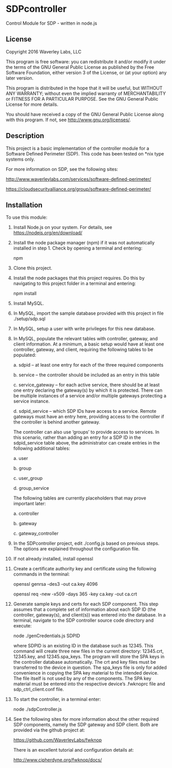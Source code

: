 # SDPcontroller
Control Module for SDP - written in node.js

## License
Copyright 2016 Waverley Labs, LLC

This program is free software: you can redistribute it and/or modify
it under the terms of the GNU General Public License as published by
the Free Software Foundation, either version 3 of the License, or
(at your option) any later version.

This program is distributed in the hope that it will be useful,
but WITHOUT ANY WARRANTY; without even the implied warranty of
MERCHANTABILITY or FITNESS FOR A PARTICULAR PURPOSE.  See the
GNU General Public License for more details.

You should have received a copy of the GNU General Public License
along with this program.  If not, see <http://www.gnu.org/licenses/>.

## Description
This project is a basic implementation of the controller module for a 
Software Defined Perimeter (SDP). This code has been tested on *nix 
type systems only.

For more information on SDP, see the following sites:

http://www.waverleylabs.com/services/software-defined-perimeter/

https://cloudsecurityalliance.org/group/software-defined-perimeter/

## Installation
To use this module:

1.  Install Node.js on your system. For details, see 
     https://nodejs.org/en/download/
 
2.  Install the node package manager (npm) if it was not automatically
    installed in step 1. Check by opening a terminal and entering: 

    npm

3.  Clone this project.

4.  Install the node packages that this project requires. Do this by
    navigating to this project folder in a terminal and entering:

    npm install

4.  Install MySQL.

5.  In MySQL, import the sample database provided with this project
    in file ./setup/sdp.sql 
    
6.  In MySQL, setup a user with write privileges for this new database.

7.  In MySQL, populate the relevant tables with controller, gateway, 
    and client information. At a minimum, a basic setup would have at 
    least one controller, gateway, and client, requiring the following 
    tables to be populated:
    
    a.  sdpid – at least one entry for each of the three required 
        components
        
    b.  service – the controller should be included as an entry in this
        table
        
    c.  service_gateway – for each active service, there should be at 
        least one entry declaring the gateway(s) by which it is 
        protected. There can be multiple instances of a service and/or 
        multiple gateways protecting a service instance.
        
    d.  sdpid_service – which SDP IDs have access to a service. Remote 
        gateways must have an entry here, providing access to the 
        controller if the controller is behind another gateway.
        
    The controller can also use ‘groups’ to provide access to services. 
    In this scenario, rather than adding an entry for a SDP ID in the 
    sdpid_service table above, the administrator can create entries in 
    the following additional tables:
    
    a.  user
    
    b.  group
    
    c.  user_group
    
    d.  group_service

    The following tables are currently placeholders that may prove 
    important later:
    
    a.  controller
    
    b.  gateway
    
    c.  gateway_controller
    
8.  In the SDPcontroller project, edit ./config.js based on previous 
    steps. The options are explained throughout the configuration file.
    
9.  If not already installed, install openssl 

10. Create a certificate authority key and certificate using the 
    following commands in the terminal:

    openssl genrsa -des3 -out ca.key 4096
    
    openssl req -new -x509 -days 365 -key ca.key -out ca.crt

11. Generate sample keys and certs for each SDP component. This step 
    assumes that a complete set of information about each SDP ID 
    (the controller, gateway(s), and client(s)) was entered into the 
    database. In a terminal, navigate to the SDP controller source code
    directory and execute:

    node ./genCredentials.js SDPID

    where SDPID is an existing ID in the database such as 12345. This 
    command will create three new files in the current directory: 
    12345.crt, 12345.key, and 12345.spa_keys. The program will store 
    the SPA keys in the controller database automatically. The crt and
    key files must be transferred to the device in question. The 
    spa_keys file is only for added convenience in copying the SPA key 
    material to the intended device. The file itself is not used by 
    any of the components. The SPA key material must be entered into 
    the respective device’s .fwknoprc file and sdp_ctrl_client.conf 
    file.

12. To start the controller, in a terminal enter: 

    node ./sdpController.js

13. See the following sites for more information about the other 
    required SDP components, namely the SDP gateway and SDP client.
    Both are provided via the github project at:

    https://github.com/WaverleyLabs/fwknop

    There is an excellent tutorial and configuration details at:

    http://www.cipherdyne.org/fwknop/docs/

